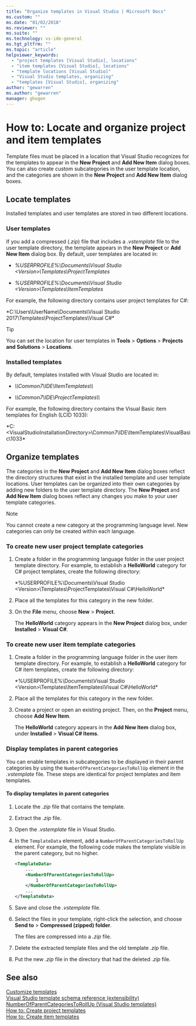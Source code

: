 ```yaml
---
title: "Organize templates in Visual Studio | Microsoft Docs"
ms.custom: ""
ms.date: "01/02/2018"
ms.reviewer: ""
ms.suite: ""
ms.technology: vs-ide-general
ms.tgt_pltfrm: ""
ms.topic: "article"
helpviewer_keywords: 
  - "project templates [Visual Studio], locations"
  - "item templates [Visual Studio], locations"
  - "template locations [Visual Studio]"
  - "Visual Studio templates, organizing"
  - "templates [Visual Studio], organizing"
author: "gewarren"
ms.author: "gewarren"
manager: ghogen
---
```

# How to: Locate and organize project and item templates

Template files must be placed in a location that Visual Studio recognizes for the templates to appear in the **New Project** and **Add New Item** dialog boxes. You can also create custom subcategories in the user template location, and the categories are shown in the **New Project** and **Add New Item** dialog boxes.

## Locate templates

Installed templates and user templates are stored in two different locations.

### User templates

If you add a compressed (*.zip*) file that includes a *.vstemplate* file to the user template directory, the template appears in the **New Project** or **Add New Item** dialog box. By default, user templates are located in:

- *%USERPROFILE%\Documents\Visual Studio \<Version\>\Templates\ProjectTemplates*

- *%USERPROFILE%\Documents\Visual Studio \<Version\>\Templates\ItemTemplates*

For example, the following directory contains user project templates for C#:

   *C:\Users\UserName\Documents\Visual Studio 2017\Templates\ProjectTemplates\Visual C#\*

> [!TIP]
> You can set the location for user templates in **Tools** > **Options** > **Projects and Solutions** > **Locations**.

### Installed templates

By default, templates installed with Visual Studio are located in:

- *\\<VisualStudioInstallationDirectory>\Common7\IDE\ItemTemplates\\<Programming Language>\\<Locale ID>*

- *\\<VisualStudioInstallationDirectory>\Common7\IDE\ProjectTemplates\\<Programming Language>\\<Locale ID>*

For example, the following directory contains the Visual Basic item templates for English (LCID 1033):

   *C:\<VisualStudioInstallationDirectory>\Common7\IDE\ItemTemplates\VisualBasic\1033\*

## Organize templates

The categories in the **New Project** and **Add New Item** dialog boxes reflect the directory structures that exist in the installed template and user template locations. User templates can be organized into their own categories by adding new folders to the user template directory. The **New Project** and **Add New Item** dialog boxes reflect any changes you make to your user template categories.

> [!NOTE]
> You cannot create a new category at the programming language level. New categories can only be created within each language.

### To create new user project template categories

1. Create a folder in the programming language folder in the user project template directory. For example, to establish a **HelloWorld** category for C# project templates, create the following directory:

    *\%USERPROFILE%\Documents\Visual Studio \<Version\>\Templates\ProjectTemplates\Visual C#\HelloWorld\*

1. Place all the templates for this category in the new folder.

1. On the **File** menu, choose **New** > **Project**.

   The **HelloWorld** category appears in the **New Project** dialog box, under **Installed** > **Visual C#**.

### To create new user item template categories

1. Create a folder in the programming language folder in the user item template directory. For example, to establish a **HelloWorld** category for C# item templates, create the following directory:

    *\%USERPROFILE%\Documents\Visual Studio \<Version\>\Templates\ItemTemplates\Visual C#\HelloWorld\*

1. Place all the templates for this category in the new folder.

1. Create a project or open an existing project. Then, on the **Project** menu, choose **Add New Item**.

   The **HelloWorld** category appears in the **Add New Item** dialog box, under **Installed** > **Visual C# Items**.

### Display templates in parent categories

You can enable templates in subcategories to be displayed in their parent categories by using the `NumberOfParentCategoriesToRollUp` element in the *.vstemplate* file. These steps are identical for project templates and item templates.

#### To display templates in parent categories

1. Locate the *.zip* file that contains the template.

1. Extract the *.zip* file.

1. Open the *.vstemplate* file in Visual Studio.

1. In the `TemplateData` element, add a `NumberOfParentCategoriesToRollUp` element. For example, the following code makes the template visible in the parent category, but no higher.

    ```xml
    <TemplateData>
        ...
        <NumberOfParentCategoriesToRollUp>
            1
        </NumberOfParentCategoriesToRollUp>
        ...
    </TemplateData>
    ```

1. Save and close the *.vstemplate* file.

1. Select the files in your template, right-click the selection, and choose **Send to** > **Compressed (zipped) folder**.

   The files are compressed into a *.zip* file.

1. Delete the extracted template files and the old template *.zip* file.

1. Put the new *.zip* file in the directory that had the deleted *.zip* file.

## See also

[Customize templates](../ide/customizing-project-and-item-templates.md)  
[Visual Studio template schema reference (extensibility)](../extensibility/visual-studio-template-schema-reference.md)  
[NumberOfParentCategoriesToRollUp (Visual Studio templates)](../extensibility/numberofparentcategoriestorollup-visual-studio-templates.md)  
[How to: Create project templates](../ide/how-to-create-project-templates.md)  
[How to: Create item templates](../ide/how-to-create-item-templates.md)
